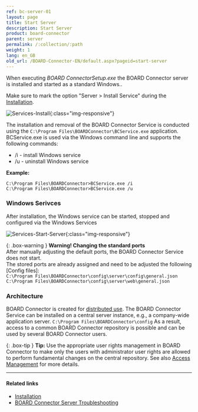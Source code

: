 ```yaml
---
ref: bc-server-01
layout: page
title: Start Server
description: Start Server
product: board-connector
parent: server
permalink: /:collection/:path
weight: 1
lang: en_GB
old_url: /BOARD-Connector-EN/default.aspx?pageid=start-server
---
```


When executing *BOARD ConnectorSetup.exe* the BOARD Connector server is installed and started as a standard Windows..

Make sure to mark the option "Server > Install Service" during the [Installation](../introduction/installation-and-update).

![Services-Install](/img/content/xu/XU_Setup_3.png){:class="img-responsive"}

The installation and removal of  the BOARD Connector Service is conducted using the `C:\Program Files\BOARDConnector\BCService.exe` application.
BCService.exe is used via the Windows command line and supports the following commands:

- /i - install Windows service
- /u - uninstall Windows service

**Example:**
```
C:\Program Files\BOARDConnector>BCService.exe /i
C:\Program Files\BOARDConnector>BCService.exe /u
```

### Windows Serivces

After installation, the Windows service can be started, stopped and configured via the Windows Services

![Services-Start-Server](/img/content/board/BC_Setup_3.png){:class="img-responsive"}

{: .box-warning }
**Warning! Changing the standard ports**<br>
After manually adjusting the default ports, the BOARD Connector Service does not start.<br>
The stored ports are already assigned and need to be adjusted the following [Config files]:<br>
`C:\Program Files\BOARDConnector\config\server\config\general.json`<br>
`C:\Program Files\BOARDConnector\config\server\web\general.json`

### Architecture

BOARD Connector is created for [distributed use](../introduction#basic-functionality---architecture). The BOARD Connector Service can be installed on a central server instance, e.g., a company-wide application server.
`C:\Program Files\BOARDConnector\config` As a result, access to a common BOARD Connector repository is possible and can be used by several BOARD Connector users.

{: .box-tip }
**Tip:** Use the appropriate user rights management in BOARD Connector to make only the users with administrator user rights are allowed to perform fundamental changes on the central repository. See also [Access Management](../security/access-management) for more details.

*****
#### Related links
- [Installation](../introduction/installation-and-update)
- [BOARD Connector Server Troubleshooting](https://kb.theobald-software.com/troubleshooting/bc_windows_service_not_running)


